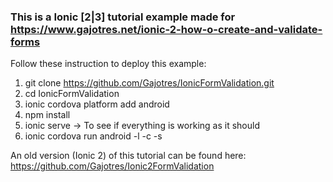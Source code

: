 ### This is a Ionic [2|3] tutorial example made for https://www.gajotres.net/ionic-2-how-o-create-and-validate-forms

Follow these instruction to deploy this example:

1. git clone https://github.com/Gajotres/IonicFormValidation.git
2. cd IonicFormValidation
3. ionic cordova platform add android
4. npm install
5. ionic serve -> To see if everything is working as it should
6. ionic cordova run android -l -c -s

An old version (Ionic 2) of this tutorial can be found here: https://github.com/Gajotres/Ionic2FormValidation
